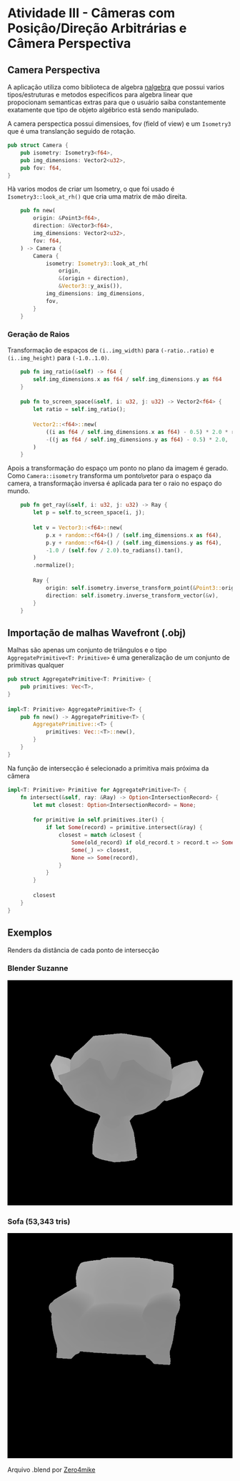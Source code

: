 # Atividade III - Câmeras com Posiçâo/Direção Arbitrárias e Câmera Perspectiva

## Camera Perspectiva

A aplicação utiliza como biblioteca de algebra [nalgebra](https://nalgebra.org/) que possui varios tipos/estruturas e metodos especificos para algebra linear que propocionam semanticas extras para que o usuário saiba constantemente exatamente que tipo de objeto algébrico está sendo manipulado.

A camera perspectica possui dimensioes, fov (field of view) e um ```Isometry3``` que é uma translanção seguido de rotação.
```rust
pub struct Camera {
    pub isometry: Isometry3<f64>,
    pub img_dimensions: Vector2<u32>,
    pub fov: f64,
}
```

Hà varios modos de criar um Isometry, o que foi usado é ```Isometry3::look_at_rh()``` que cria uma matrix de mão direita.
```rust
    pub fn new(
        origin: &Point3<f64>,
        direction: &Vector3<f64>,
        img_dimensions: Vector2<u32>,
        fov: f64,
    ) -> Camera {
        Camera {
            isometry: Isometry3::look_at_rh(
                origin, 
                &(origin + direction), 
                &Vector3::y_axis()),
            img_dimensions: img_dimensions,
            fov,
        }
    }
```

### Geração de Raios

Transformação de espaços de ```(i..img_width)``` para ```(-ratio..ratio)``` e
```(i..img_height)``` para ```(-1.0..1.0)```.

```rust
    pub fn img_ratio(&self) -> f64 {
        self.img_dimensions.x as f64 / self.img_dimensions.y as f64
    }

    pub fn to_screen_space(&self, i: u32, j: u32) -> Vector2<f64> {
        let ratio = self.img_ratio();

        Vector2::<f64>::new(
            ((i as f64 / self.img_dimensions.x as f64) - 0.5) * 2.0 * ratio,
            -((j as f64 / self.img_dimensions.y as f64) - 0.5) * 2.0,
        )
    }
```

Apois a transformação do espaço um ponto no plano da imagem é gerado. Como ```Camera::isometry``` transforma um ponto\vetor para o espaço da camera, a transformação inversa é aplicada para ter o raio no espaço do mundo.

```rust
    pub fn get_ray(&self, i: u32, j: u32) -> Ray {
        let p = self.to_screen_space(i, j);

        let v = Vector3::<f64>::new(
            p.x + random::<f64>() / (self.img_dimensions.x as f64),
            p.y + random::<f64>() / (self.img_dimensions.y as f64),
            -1.0 / (self.fov / 2.0).to_radians().tan(),
        )
        .normalize();

        Ray {
            origin: self.isometry.inverse_transform_point(&Point3::origin()),
            direction: self.isometry.inverse_transform_vector(&v),
        }
    }
```

## Importação de malhas Wavefront (.obj)

Malhas são apenas um conjunto de triângulos e o tipo ```AggregatePrimitive<T: Primitive>``` é uma generalização de um conjunto de primitivas qualquer

```rust
pub struct AggregatePrimitive<T: Primitive> {
    pub primitives: Vec<T>,
}

impl<T: Primitive> AggregatePrimitive<T> {
    pub fn new() -> AggregatePrimitive<T> {
        AggregatePrimitive::<T> {
            primitives: Vec::<T>::new(),
        }
    }
}
```

Na função de intersecção é selecionado a primitiva mais próxima da câmera

```rust
impl<T: Primitive> Primitive for AggregatePrimitive<T> {
    fn intersect(&self, ray: &Ray) -> Option<IntersectionRecord> {
        let mut closest: Option<IntersectionRecord> = None;

        for primitive in self.primitives.iter() {
            if let Some(record) = primitive.intersect(&ray) {
                closest = match &closest {
                    Some(old_record) if old_record.t > record.t => Some(record),
                    Some(_) => closest,
                    None => Some(record),
                }
            }
        }

        closest
    }
}
```

## Exemplos

Renders da distância de cada ponto de intersecção

### Blender Suzanne

![suzanne](images/suzanne_dist.png)

### Sofa (53,343 tris)

![sofa3](images/sofa3_dist.png)

Arquivo .blend por [Zero4mike](https://blendswap.com/blend/10179)